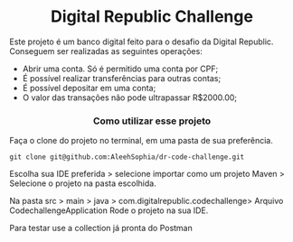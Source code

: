 <h1 align="center">Digital Republic Challenge</h1>
<p>Este projeto é um banco digital feito para o desafio
da Digital Republic. <br>
Conseguem ser realizadas as seguintes operações:
</p>

- Abrir uma conta. Só é permitido uma conta por CPF;
- É possível realizar transferências para outras contas;
- É possível depositar em uma conta;
- O valor das transações não pode ultrapassar R$2000.00;

<h3 align="center">Como utilizar esse projeto</h3>

Faça o clone do projeto no terminal, 
em uma pasta de sua preferência.
```
git clone git@github.com:AleehSophia/dr-code-challenge.git
```
Escolha sua IDE preferida > selecione importar como um projeto
Maven > Selecione o projeto na pasta escolhida. <br>

Na pasta src > main > java > com.digitalrepublic.codechallenge>
Arquivo CodechallengeApplication
Rode o projeto na sua IDE.

Para testar use a collection já pronta do Postman



